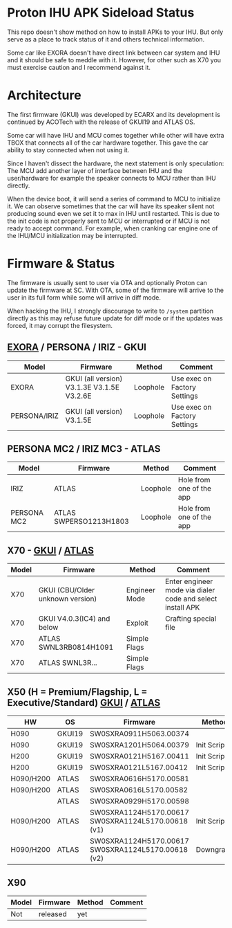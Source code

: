# Proton IHU APK Sideload Status

This repo doesn't show method on how to install APKs to your IHU. But only serve as a place to track status of it and others technical information.

Some car like EXORA doesn't have direct link between car system and IHU and it should be safe to meddle with it. However, for other such as X70 you must exercise caution and I recommend against it.

# Architecture
The first firmware (GKUI) was developed by ECARX and its development is continued by ACOTech with the release of GKUI19 and ATLAS OS.

Some car will have IHU and MCU comes together while other will have extra TBOX that connects all of the car hardware together. This gave the car ability to stay connected when not using it.

Since I haven't dissect the hardware, the next statement is only speculation:
The MCU add another layer of interface between IHU and the user/hardware for example the speaker connects to MCU rather than IHU directly.

When the device boot, it will send a series of command to MCU to initialize it. We can observe sometimes that the car will have its speaker silent not producing sound even we set it to max in IHU until restarted. This is due to the init code is not properly sent to MCU or interrupted or if MCU is not ready to accept command. For example, when cranking car engine one of the IHU/MCU initialization may be interrupted.

# Firmware & Status

The firmware is usually sent to user via OTA and optionally Proton can update the firmware at SC. With OTA, some of the firmware will arrive to the user in its full form while some will arrive in diff mode.

When hacking the IHU, I strongly discourage to write to `/system` partition directly as this may refuse future update for diff mode or if the updates was forced, it may corrupt the filesystem.

## [EXORA](EXORA) / PERSONA / IRIZ - GKUI
|Model|Firmware|Method|Comment|
|-----|--------|------|-------|
|EXORA | GKUI (all version) V3.1.3E V3.1.5E V3.2.6E | Loophole | Use exec on Factory Settings
|PERSONA/IRIZ | GKUI (all version) V3.1.5E | Loophole | Use exec on Factory Settings

## PERSONA MC2 / IRIZ MC3 - ATLAS
|Model|Firmware|Method|Comment|
|-----|--------|------|-------|
|IRIZ | ATLAS | Loophole | Hole from one of the app
|PERSONA MC2 | ATLAS SWPERSO1213H1803 | Loophole | Hole from one of the app 

## X70 - [GKUI](X70_GKUI) / [ATLAS](X70_ATLAS)
|Model|Firmware|Method|Comment|
|-----|--------|------|-------|
|X70 | GKUI (CBU/Older unknown version) | Engineer Mode | Enter engineer mode via dialer code and select install APK
|X70 | GKUI V4.0.3(IC4) and below | Exploit | Crafting special file
|X70 | ATLAS SWNL3RB0814H1091 | Simple Flags | |
|X70 | ATLAS SWNL3R... | Simple Flags | |

## X50 (H = Premium/Flagship, L = Executive/Standard) [GKUI](X50_GKUI) / [ATLAS](X50_ATLAS)
|HW|OS|Firmware|Method|Comment|
|--|--|--------|------|-------|
|H090 | GKUI19 | SW0SXRA0911H5063.00374 | | 
|H090 | GKUI19 | SW0SXRA1201H5064.00379 | Init Script | USB\b832bc61472727635baffcf25dd28e9f239273e2\...sh
|H200 | GKUI19 | SW0SXRA0121H5167.00411 | Init Script | USB\b832bc61472727635baffcf25dd28e9f239273e2\...sh
|H200 | GKUI19 | SW0SXRA0121L5167.00412 | Init Script | USB\b832bc61472727635baffcf25dd28e9f239273e2\...sh
|H090/H200 | ATLAS | SW0SXRA0616H5170.00581 | | 
|H090/H200 | ATLAS | SW0SXRA0616L5170.00582 | | 
| | ATLAS | SW0SXRA0929H5170.00598 | | 
|H090/H200 | ATLAS | SW0SXRA1124H5170.00617 SW0SXRA1124L5170.00618 (v1) | Init Script | Able to install APKs with simple file copy, but cannot invoke through installer due to APK installer protection in place
|H090/H200 | ATLAS | SW0SXRA1124H5170.00617 SW0SXRA1124L5170.00618 (v2) | Downgrade | Same version number, but ACOTech silently push the updates with removal of init script backdoor

## X90
|Model|Firmware|Method|Comment|
|-----|--------|------|-------|
|Not|released|yet| |
